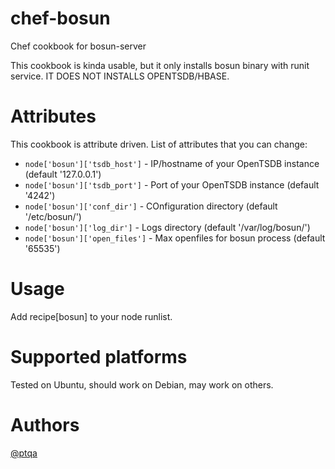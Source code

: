 # chef-bosun
Chef cookbook for bosun-server

This cookbook is kinda usable, but it only installs bosun binary with runit service. IT DOES NOT INSTALLS OPENTSDB/HBASE.
# Attributes
This cookbook is attribute driven. List of attributes that you can change:

* `node['bosun']['tsdb_host']` - IP/hostname of your OpenTSDB instance (default '127.0.0.1')
* `node['bosun']['tsdb_port']` - Port of your OpenTSDB instance (default '4242')
* `node['bosun']['conf_dir']`  - COnfiguration directory (default '/etc/bosun/')
* `node['bosun']['log_dir']`   - Logs directory (default '/var/log/bosun/')
* `node['bosun']['open_files']` - Max openfiles for bosun process (default '65535')

# Usage
Add recipe[bosun] to your node runlist.

# Supported platforms

Tested on Ubuntu, should work on Debian, may work on others.

# Authors

[@ptqa](https://github.com/ptqa)
